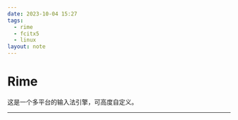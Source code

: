 ```yaml
---
date: 2023-10-04 15:27
tags:
  - rime
  - fcitx5
  - linux
layout: note
---
```


# Rime

这是一个多平台的输入法引擎，可高度自定义。

---
